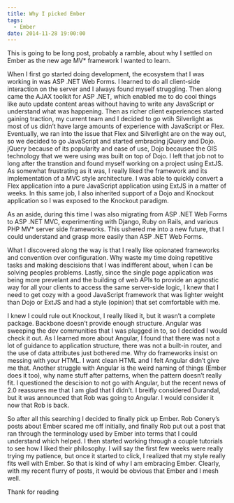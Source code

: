 ```yaml
---
title: Why I picked Ember
tags:
  - Ember
date: 2014-11-28 19:00:00
---
```


This is going to be long post, probably a ramble, about why I settled on Ember as the new age
MV* framework I wanted to learn.

When I first go started doing development, the ecosystem that I was working in was ASP .NET Web Forms. I
learned to do all client-side interaction on the server and I always found myself struggling. Then
along came the AJAX toolkit for ASP .NET, which enabled me to do cool things like auto update content
areas without having to write any JavaScript or understand what was happening. Then as richer client
experiences started gaining traction, my current team and I decided to go wtih Silverlight as most of
us didn’t have large amounts of experience with JavaScript or Flex. Eventually, we ran into the issue
that Flex and Silverlight are on the way out, so we decided to go JavaScript and started embracing jQuery
and Dojo. jQuery because of its popularity and ease of use, Dojo becausee the GIS technology that we were
using was built on top of Dojo. I left that job not to long after the transtion and found myself working on
a project using ExtJS. As somewhat frustrating as it was, I really liked the framework and its implementation
of a MVC style architecture. I was able to quickly convert a Flex application into a pure JavaScript application
using ExtJS in a matter of weeks. In this same job, I also inherited support of a Dojo and Knockout application so
I was exposed to the Knockout paradigm.

As an aside, during this time I was also migrating from ASP .NET Web Forms to ASP .NET MVC, experimenting with Django, Ruby on Rails,
and various PHP MV* server side frameworks. This ushered me into a new future, that I could understand and grasp more easily
than ASP .NET Web Forms.

What I discovered along the way is that I really like opionated frameworks and convention over configuration. Why waste my time doing
repetitive tasks and making descisions that I was indifferent about, when I can be solving peoples problems. Lastly, since the single page
application was being more prevelant and the building of web APIs to provide an agnostic way for all your clients to access the same
server-side logic, I knew that I need to get cozy with a good JavaScript framework that was lighter weight than Dojo or ExtJS and had a
style (opinion) that set comfortable with me.

I knew I could rule out Knockout, I really liked it, but it wasn’t a complete package. Backbone doesn’t provide enough structure.
Angular was sweeping the dev communities that I was plugged in to, so I decided I would check it out. As I learned more about Angular,
I found that there was not a lot of guidance to application structure, there was not a built-in router, and the use of data attributes
just bothered me. Why do frameworks insist on messing with your HTML. I want clean HTML and I felt Angular didn’t give me that. Another
struggle with Angular is the weird naming of things (Ember does it too), why name stuff after patterns, when the pattern doesn’t really
fit. I questioned the descision to not go with Angular, but the recent news of 2.0 reassures me that I am glad that I didn’t. I breifly considered Durandal, but it was announced that Rob was going to Angular. I would consider it now that Rob is back.

So after all this searching I decided to finally pick up Ember. Rob Conery’s posts about Ember scared me off initially, and finally Rob put out a post that ran through the terminology used by Ember into terms that I could understand which helped. I then started working through a couple tutorials to see how I liked their philosophy. I will say the first few weeks were really trying my patience, but once it started to click, I realized that my style really fits well with Ember.  So that is kind of why I am embracing Ember. Clearly, with my
recent flurry of posts, it would be obvious that Ember and I mesh well.

Thank for reading